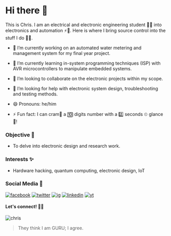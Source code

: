 # Hi there 👋

This is Chris. I am an electrical and electronic engineering student 👨‍🎓 into electronics and automation ⚡🔌. Here is where I bring source control into the stuff I do 👨‍🔬.

- 🔭 I’m currently working on an automated water metering and management system for my final year project.

- 🌱 I’m currently learning in-system programming techniques (ISP) with AVR microcontrollers to manipulate embedded systems.

- 👯 I’m looking to collaborate on the electronic projects within my scope.

- 🤔 I’m looking for help with electronic system design, troubleshooting and testing methods.

- 😄 Pronouns: he/him

- ⚡ Fun fact: I can cram🧠 a 🔟 digits number with a 2️⃣ seconds ⏲ glance 👀!

### Objective 🥅

- To delve into electronic design and research work.

### Interests ✨

- Hardware hacking, quantum computing, electronic design, IoT

### Social Media 🔗
[![facebook](https://user-images.githubusercontent.com/72353423/125992720-87e4f900-5fb6-4e70-abec-7e59e8ac3df9.png)](https://facebook.com/tinegachris "Facebook")   [![twitter](https://user-images.githubusercontent.com/72353423/125992781-3ac7ec7c-0388-42fb-bb50-b5b032298fe2.png)](https://twitter.com/tinegachris "Twitter")    [![ig](https://user-images.githubusercontent.com/72353423/125992854-59e7ea7f-ad4d-498d-a60c-a4130a4d400a.png)](https://www.instagram.com/tinega_chris "Instagram")   [![linkedin](https://user-images.githubusercontent.com/72353423/125992896-fbaa8e4e-7513-4ad2-8e7a-206fd894638c.png)](https://www.linkedin.com/in/tinegachris/ "LinkedIn")   [![yt](https://user-images.githubusercontent.com/72353423/125992973-c8a1a141-3e5e-4a96-867d-036cf3140ca9.png)](https://www.youtube.com/channel/UCzbIXKeV0TRNeBwJuc5zfYg "YouTube")
#### Let's connect! 🎉🥳
![chris](https://user-images.githubusercontent.com/72353423/125993225-b69246dc-d06d-49f5-bb9c-e8104910b901.png)
>They think I am GURU; I agree.
<!--
**tinegachris/tinegachris** is a ✨ _special_ ✨ repository because its `README.md` (this file) appears on your GitHub profile.

Here are some ideas to get you started:

- 🔭 I’m currently working on ...
- 🌱 I’m currently learning ...
- 👯 I’m looking to collaborate on ...
- 🤔 I’m looking for help with ...
- 💬 Ask me about 
- 📫 How to reach me: the email is on my profile
- 😄 Pronouns: he/him
- ⚡ Fun fact: I can cram🧠 🔟 digits with a 2️⃣ seconds ⏲ glance 👀!
-->
